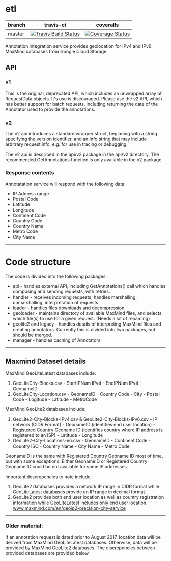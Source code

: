# etl
| branch | travis-ci | coveralls |
|--------|-----------|-----------|
| master | [![Travis Build Status](https://travis-ci.org/m-lab/annotation-service.svg?branch=master)](https://travis-ci.org/m-lab/annotation-service) | [![Coverage Status](https://coveralls.io/repos/m-lab/annotation-service/badge.svg?branch=master)](https://coveralls.io/github/m-lab/annotation-service?branch=master) |

Annotation integration service provides geolocation for IPv4 and IPv6 MaxMind databases from Google Cloud Storage.


## API
### v1
This is the original, deprecated API, which includes an unwrapped array of RequestData objects. It's use is discouraged.  Please use the v2 API, which has better support for batch requests, including returning the date of the Annotator used to provide the annotations.

### v2
The v2 api introduces a standard wrapper struct, beginning with a string specifying the version identifier, and an Info string that may include arbitrary request info, e.g. for use in tracing or debugging.

The v2 api is described in the api/v2 package in the api/v2 directory.  The recommended GetAnnotations function is only available in the v2 package.

### Response contents
Annotatation service will respond with the following data:
- IP Address range
- Postal Code
- Latitude
- Longitude
- Continent Code
- Country Code 
- Country Name
- Metro Code
- City Name

---
# Code structure
The code is divided into the following packages:

* api - handles external API, including GetAnnotations() call which handles composing and sending requests, with retries.
* handler - receives incoming requests, handles marshalling, unmarshalling, interpretation of requests.
* loader - handles files downloads and decompression
* geoloader - maintains directory of available MaxMind files, and selects which file(s) to use for a given request.  (Needs a lot of renaming)
* geolite2 and legacy - handles details of interpreting MaxMind files and creating annotators.
Currently this is divided into two packages, but should be merged.
* manager - handles caching of Annotators




---
## Maxmind Dataset details
MaxMind GeoLiteLatest databases include:
  1. GeoLiteCity-Blocks.csv
    - StartIPNum IPv4
    - EndIPNum  IPv4
    - GeonameID
  2. GeoLiteCity-Location.csv
    - GeonameID
    - Country Code
    - City
    - Postal Code
    - Logitude
    - Latitude
    - MetroCode

MaxMind GeoLite2 databases include:
  1. GeoLite2-City-Blocks-IPv4.csv & GeoLite2-City-Blocks-IPv6.csv
    - IP network (CIDR Format)
    - GeonameID (identifies end user location)
    - Registered Country Geoname ID (identifies country where IP address is
      registered to an ISP)
    - Latitude
    - Longitude
  2. GeoLite2-City-Locations-en.csv
    - GeonameID
    - Continent Code
    - Country ISO
    - Country Name
    - City Name
    - Metro Code

GeonameID is the same with Registered Country Geoname ID most of time, but with some exceptions.
Either GeonameID or Registered Country Geoname ID could be not available for some IP addresses.

Important descrepencies to note include:
1. GeoLite2 databases provides a network IP range in CIDR format while
   GeoLiteLatest databases provide an IP range in decimal format.
2. GeoLite2 provides both end user location as well as country registration
   information while GeoLiteLatest includes only end user location.
   www.maxmind.com/en/geoip2-precision-city-service

---
### Older material:

If an annotation request is dated prior to August 2017, location data will be derived from
MaxMind GeoLiteLatest databases. Otherwise, data will be provided by
MaxMind GeoLite2 databases. The discrepencies between provided databases are
provided below.



